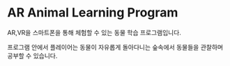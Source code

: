 # AR Animal Learning Program

AR,VR을 스마트폰을 통해 체험할 수 있는 동물 학습 프로그램입니다. 

프로그램 안에서 플레이어는 동물이 자유롭게 돌아다니는 숲속에서 동물들을 관찰하며 공부할 수 있습니다.
